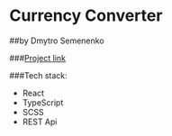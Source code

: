 # Currency Converter
##by Dmytro Semenenko

###[Project link](https://dmytrosmnnk.github.io/currency-converter-react/)

###Tech stack:
- React
- TypeScript
- SCSS
- REST Api

